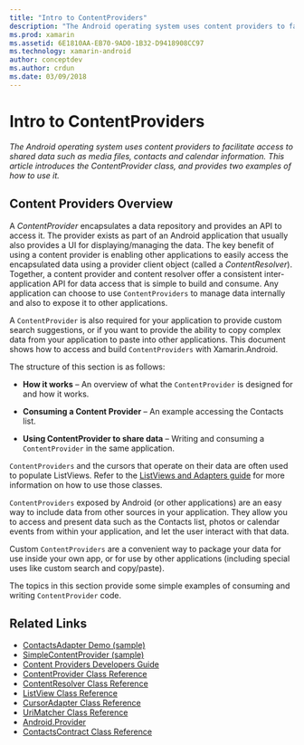 ```yaml
---
title: "Intro to ContentProviders"
description: "The Android operating system uses content providers to facilitate access to shared data such as media files, contacts and calendar information. This article introduces the ContentProvider class, and provides two examples of how to use it."
ms.prod: xamarin
ms.assetid: 6E1810AA-EB70-9AD0-1B32-D9418908CC97
ms.technology: xamarin-android
author: conceptdev
ms.author: crdun
ms.date: 03/09/2018
---
```


# Intro to ContentProviders

_The Android operating system uses content providers to facilitate access to shared data such as media files, contacts and calendar information. This article introduces the ContentProvider class, and provides two examples of how to use it._


## Content Providers Overview

A *ContentProvider* encapsulates a data repository and provides an API to access
it. The provider exists as part of an Android application that usually also
provides a UI for displaying/managing the data. The key benefit of using a content
provider is enabling other applications to easily access the encapsulated 
data using a provider client object (called a *ContentResolver*). Together, a content
provider and content resolver offer a consistent inter-application API for data
access that is simple to build and consume. Any application can choose to use
`ContentProviders` to manage data internally and also to expose it to other applications.

A `ContentProvider` is also required for your application to provide
custom search suggestions, or if you want to provide the ability to
copy complex data from your application to paste into other
applications. This document shows how to access and build
`ContentProviders` with Xamarin.Android.

The structure of this section is as follows:

- **How it works** &ndash; An overview of what the `ContentProvider` is
designed for and how it works.

- **Consuming a Content Provider** &ndash; An example accessing the
Contacts list.

- **Using ContentProvider to share data** &ndash; Writing and
consuming a `ContentProvider` in the same application.

`ContentProviders` and the cursors that operate on their data are often
used to populate ListViews. Refer to the
[ListViews and Adapters guide](~/android/user-interface/layouts/list-view/index.md)
for more information on how to use those classes.

`ContentProviders` exposed by Android (or other applications) are an
easy way to include data from other sources in your application. They
allow you to access and present data such as the Contacts list, photos
or calendar events from within your application, and let the user
interact with that data.

Custom `ContentProviders` are a convenient way to package your data for
use inside your own app, or for use by other applications (including
special uses like custom search and copy/paste).

The topics in this section provide some simple examples of consuming
and writing `ContentProvider` code.



## Related Links

- [ContactsAdapter Demo (sample)](https://docs.microsoft.com/samples/xamarin/monodroid-samples/platformfeatures-contactsadapterdemo)
- [SimpleContentProvider (sample)](https://docs.microsoft.com/samples/xamarin/monodroid-samples/platformfeatures-simplecontentprovider)
- [Content Providers Developers Guide](https://developer.android.com/guide/topics/providers/content-providers.html)
- [ContentProvider Class Reference](xref:Android.Content.ContentProvider)
- [ContentResolver Class Reference](xref:Android.Content.ContentResolver)
- [ListView Class Reference](xref:Android.Widget.ListView)
- [CursorAdapter Class Reference](xref:Android.Widget.CursorAdapter)
- [UriMatcher Class Reference](xref:Android.Content.UriMatcher)
- [Android.Provider](xref:Android.Provider)
- [ContactsContract Class Reference](xref:Android.Provider.ContactsContract)
